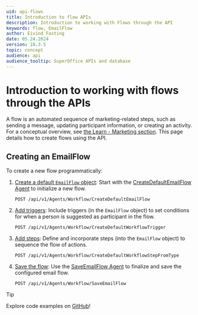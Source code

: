 ```yaml
---
uid: api-flows
title: Introduction to flow APIs
description: Introduction to working with Flows through the API
keywords: flow, EmailFlow
author: Eivind Fasting
date: 05.24.2024
version: 10.3.5
topic: concept
audience: api
audience_tooltip: SuperOffice APIs and database
---
```


# Introduction to working with flows through the APIs

A flow is an automated sequence of marketing-related steps, such as sending a message, updating participant information, or creating an activity. For a conceptual overview, see [the Learn - Marketing section][1]. This page details how to create flows using the API.

## Creating an EmailFlow

To create a new flow programmatically:

1. [Create a default `EmailFlow` object][4]: Start with the [CreateDefaultEmailFlow Agent][2] to initialize a new flow.

    ```http
    POST /api/v1/Agents/Workflow/CreateDefaultEmailFlow
    ```

1. [Add triggers][5]: Include triggers (in the `EmailFlow` object) to set conditions for when a person is suggested as participant in the flow.

    ```http
    POST /api/v1/Agents/Workflow/CreateDefaultWorkflowTrigger
    ```

1. [Add steps][6]: Define and incorporate steps (into the `EmailFlow` object) to sequence the flow of actions.

    ```http
    POST /api/v1/Agents/Workflow/CreateDefaultWorkflowStepFromType
    ```

1. [Save the flow][7]: Use the [SaveEmailFlow Agent][3] to finalize and save the configured email flow.

    ```http
    POST /api/v1/Agents/Workflow/SaveEmailFlow
    ```

> [!TIP]
> Explore code examples on [GitHub][8]!

<!-- Referenced links -->
[1]: ../../../../marketing/flows/learn/index.md
[2]: ../../../reference/restful/agent/Workflow_Agent/v1WorkflowAgent_CreateDefaultEmailFlow.md
[3]: ../../../reference/restful/agent/Workflow_Agent/v1WorkflowAgent_SaveEmailFlow.md
[4]: rest-create-default-email-flow.md
[5]: rest-create-flow-trigger.md
[6]: rest-create-flow-step.md
[7]: rest-save-flow.md
[8]: https://github.com/SuperOffice/RESTful-HTTP-Queries/blob/eivinds/src/Flow.http
